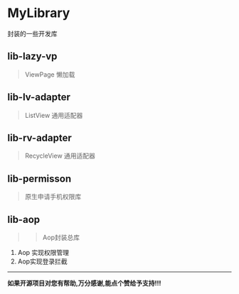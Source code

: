 # MyLibrary
封装的一些开发库

## lib-lazy-vp
> ViewPage 懒加载

## lib-lv-adapter
> ListView 通用适配器

## lib-rv-adapter
> RecycleView 通用适配器

## lib-permisson
> 原生申请手机权限库

## lib-aop

> > Aop封装总库

1. Aop 实现权限管理 
2. Aop实现登录拦截




---
**如果开源项目对您有帮助,万分感谢,能点个赞给予支持!!!**